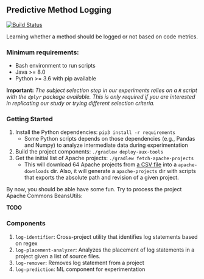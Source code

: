 Predictive Method Logging
-----
[![Build Status](https://travis-ci.com/jeandersonbc/predictive-method-logging.svg?token=VmF136TKUqZzBdun2K3C&branch=master)](https://travis-ci.com/jeandersonbc/predictive-method-logging)

Learning whether a method should be logged or not based on code metrics.

### Minimum requirements:
* Bash environment to run scripts
* Java >= 8.0
* Python >= 3.6 with pip available

**Important:** _The subject selection step in our experiments relies on a `R` script with the `dplyr` package available. This is only required if you are interested in replicating our study or trying different selection criteria._

### Getting Started

1. Install the Python dependencies: `pip3 install -r requirements`
    * Some Python scripts depends on those dependencies (e.g., Pandas and Numpy) to analyze intermediate data during experimentation
2. Build the project components: `./gradlew deploy-aux-tools`
3. Get the initial list of Apache projects: `./gradlew fetch-apache-projects`
    * This will download 64 Apache projects from [a CSV file](https://github.com/jeandersonbc/predictive-method-logging/blob/master/apache-projects.csv) into a `apache-downloads` dir. Also, it will generate a `apache-projects` dir with scripts that exports the absolute path and revision of a given project.

By now, you should be able have some fun. Try to process the project Apache Commons BeansUtils:

**TODO**

### Components

1. `log-identifier`: Cross-project utility that identifies log statements based on regex
2. `log-placement-analyzer`: Analyzes the placement of log statements in a project given a list of source files.
3. `log-remover`: Removes log statement from a project
4. `log-prediction`: ML component for experimentation
